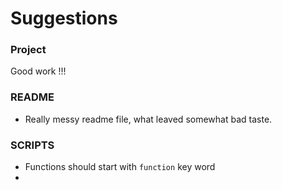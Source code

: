 # Suggestions

### Project
Good work !!!

### README
- Really messy readme file, what leaved somewhat bad taste.

### SCRIPTS
- Functions should start with `function` key word
- 
